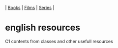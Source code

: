 | [Books](books.md) | [Films](films.md) | [Series](series.md) |

# english resources
C1 contents from classes and other usefull resources
